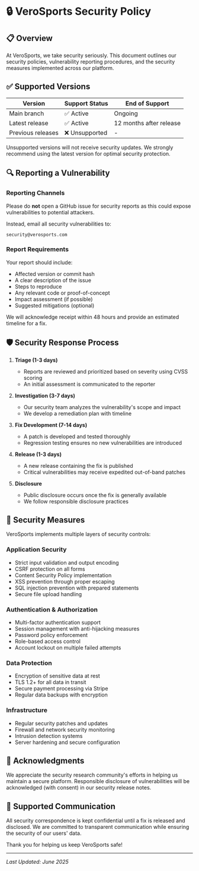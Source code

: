 # 🔒 VeroSports Security Policy

## 📋 Overview

At VeroSports, we take security seriously. This document outlines our security policies, vulnerability reporting procedures, and the security measures implemented across our platform.

## ✅ Supported Versions

| Version | Support Status | End of Support |
|---------|---------------|----------------|
| Main branch | ✅ Active | Ongoing |
| Latest release | ✅ Active | 12 months after release |
| Previous releases | ❌ Unsupported | - |

Unsupported versions will not receive security updates. We strongly recommend using the latest version for optimal security protection.

## 🔍 Reporting a Vulnerability

### Reporting Channels

Please do **not** open a GitHub issue for security reports as this could expose vulnerabilities to potential attackers.

Instead, email all security vulnerabilities to:

```
security@verosports.com
```

### Report Requirements

Your report should include:
- Affected version or commit hash
- A clear description of the issue
- Steps to reproduce
- Any relevant code or proof-of-concept
- Impact assessment (if possible)
- Suggested mitigations (optional)

We will acknowledge receipt within 48 hours and provide an estimated timeline for a fix.

## 🛡️ Security Response Process

1. **Triage (1-3 days)**
   - Reports are reviewed and prioritized based on severity using CVSS scoring
   - An initial assessment is communicated to the reporter

2. **Investigation (3-7 days)**
   - Our security team analyzes the vulnerability's scope and impact
   - We develop a remediation plan with timeline

3. **Fix Development (7-14 days)**
   - A patch is developed and tested thoroughly
   - Regression testing ensures no new vulnerabilities are introduced

4. **Release (1-3 days)**
   - A new release containing the fix is published
   - Critical vulnerabilities may receive expedited out-of-band patches

5. **Disclosure**
   - Public disclosure occurs once the fix is generally available
   - We follow responsible disclosure practices

## 🔐 Security Measures

VeroSports implements multiple layers of security controls:

### Application Security
- Strict input validation and output encoding
- CSRF protection on all forms
- Content Security Policy implementation
- XSS prevention through proper escaping
- SQL injection prevention with prepared statements
- Secure file upload handling

### Authentication & Authorization
- Multi-factor authentication support
- Session management with anti-hijacking measures
- Password policy enforcement
- Role-based access control
- Account lockout on multiple failed attempts

### Data Protection
- Encryption of sensitive data at rest
- TLS 1.2+ for all data in transit
- Secure payment processing via Stripe
- Regular data backups with encryption

### Infrastructure
- Regular security patches and updates
- Firewall and network security monitoring
- Intrusion detection systems
- Server hardening and secure configuration

## 🤝 Acknowledgments

We appreciate the security research community's efforts in helping us maintain a secure platform. Responsible disclosure of vulnerabilities will be acknowledged (with consent) in our security release notes.

## 📝 Supported Communication

All security correspondence is kept confidential until a fix is released and disclosed. We are committed to transparent communication while ensuring the security of our users' data.

Thank you for helping us keep VeroSports safe!

---

*Last Updated: June 2025* 